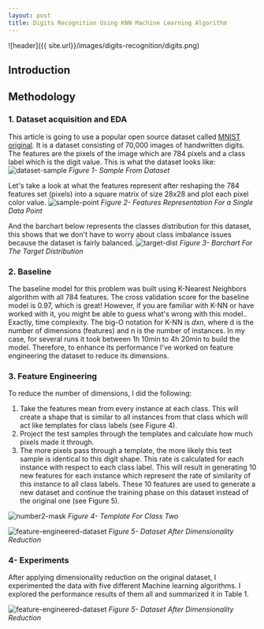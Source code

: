 ```yaml
---
layout: post
title: Digits Recognition Using KNN Machine Learning Algorithm
---
```


![header]({{ site.url}}/images/digits-recognition/digits.png)

## Introduction 

## Methodology 

### 1. Dataset acquisition and EDA 
This article is going to use a popular open source dataset called [MNIST original](https://www.kaggle.com/avnishnish/mnist-original). It is a dataset consisting of 70,000 images of handwritten digits. The features are the pixels of the image which are 784 pixels and a class label which is the digit value.
This is what the dataset looks like: 
![dataset-sample]({{site.url}}/images/digits-recognition/dataset-sample.png)
*Figure 1- Sample From Dataset*

Let's take a look at what the features represent after reshaping the 784 features set (pixels) into a square matrix of size 28x28 and plot each pixel color value. 
![sample-point]({{site.url}}/images/digits-recognition/sample-point.png)
*Figure 2- Features Representation For a Single Data Point*

And the barchart below represents the classes distribution for this dataset, this shows that we don't have to worry about class imbalance issues because the dataset is fairly balanced. 
![target-dist]({{site.url}}/images/digits-recognition/target-distribution.png)
*Figure 3- Barchart For The Target Distribution*

### 2. Baseline 
The baseline model for this problem was built using K-Nearest Neighbors algorithm with all 784 features. The cross validation score for the baseline model is 0.97, which is great! However, if you are familiar with K-NN or have worked with it, you might be able to guess what's wrong with this model.. Exactly, time complexity. The big-O notation for K-NN is _dxn_, where d is the number of dimensions (features) and n is the number of instances. In my case, for several runs it took between 1h 10min to 4h 20min to build the model. Therefore, to enhance its performance I've worked on feature engineering the dataset to reduce its dimensions.


### 3. Feature Engineering 
To reduce the number of dimensions, I did the following: 
1. Take the features mean from every instance at each class. This will create a shape that is similar to all instances from that class which will act like templates for class labels (see Figure 4). 
2. Project the test samples through the templates and calculate how much pixels made it through.
3. The more pixels pass through a template, the more likely this test sample is identical to this digit shape. This rate is calculated for each instance with respect to each class label. 
This will result in generating 10 new features for each instance which represent the rate of similarity of this instance to all class labels. These 10 features are used to generate a new dataset and continue the training phase on this dataset instead of the original one (see Figure 5).

![number2-mask]({{site.url}}/images/digits-recognition/mask2.png)
*Figure 4- Template For Class Two*

![feature-engineered-dataset]({{site.url}}/images/digits-recognition/new-dataset.png)
*Figure 5- Dataset After Dimensionality Reduction*

### 4- Experiments
After applying dimensionality reduction on the original dataset, I experimented the data with five different Machine learning algorithms. I explored the performance results of them all and summarized it in Table 1.

![feature-engineered-dataset]({{site.url}}/images/digits-recognition/new-dataset.png)
*Figure 5- Dataset After Dimensionality Reduction*


